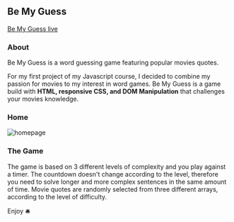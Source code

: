 ## Be My Guess

<a href="https://elvias9.github.io/first_game_project/" target="_blank">Be My Guess live</a>

### About

Be My Guess is a word guessing game featuring popular movies quotes. 

For my first project of my Javascript course, I decided to combine my passion for movies to my interest in word games.
Be My Guess is a game build with **HTML, responsive CSS, and DOM Manipulation** that challenges your movies knowledge.

### Home

<img src="https://res.cloudinary.com/elsivia/image/upload/v1616849891/my-pictures/HomePage_b16y1g.png" alt="homepage" />

### The Game

The game is based on 3 different levels of complexity and you play against a timer. The countdown doesn't change according to the level, therefore you need to solve longer and more complex sentences in the same amount of time.
Movie quotes are randomly selected from three different arrays, according to the level of difficulty.

Enjoy 🛎
